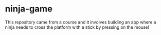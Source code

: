 # ninja-game
This repository came from a course and it involves building an app where a ninja needs to cross the platform with a stick by pressing on the mouse!
